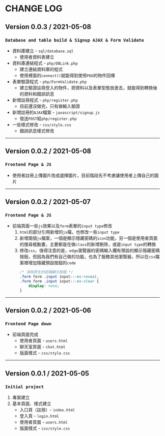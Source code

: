 # CHANGE LOG

## Version 0.0.3 / 2021-05-08
### `Database and table build & Signup AJAX & Form Validate`
* 資料庫建立 - `sql/database.sql`
    * 使用者資料表建立
* 資料庫連結程式 - `php/DBLink.php`
    * 建立連結資料庫的程式
    * 使用裡面的`connect()`就能得到使用`PDO`的物件回傳
* 表單驗證程式 - `php/FormValidate.php`
    * 建立驗證註冊登入的物件，把資料以及表單型態放進去，就能得到轉換後的資料和錯誤訊息
* 新增註冊程式 - `php/register.php`
    * 目前還沒做完，只有做輸入驗證
* 新增註冊的`AJAX`檔案 - `javascript/signup.js`
    * 發送`POST`給`php/register.php`
* 一些樣式修改 - `css/style.css`
    * 錯誤訊息樣式修改
---
## Version 0.0.2 / 2021-05-08
### `Frontend Page & JS`
* 使用者註冊上傳圖片改成選擇圖片，目前階段先不考慮讓使用者上傳自己的圖片
---
## Version 0.0.2 / 2021-05-07
### `Frontend Page & JS`
* 前端頁面一些`js`效果以及`form`表單的`input type`修改
    1. `html`的部分引用新增的`js`檔，也修改一些`input type`
    2. 新增兩個`js`檔案，一個是顯示隱藏密碼的`icon`功能，另一個是使用者頁面的搜尋框動畫，主要都是在做`class`的新增刪除，或是`input type`的轉換
    3. 修改`css`，值得注意的是，`edge`瀏覽器的密碼輸入欄有預設的顯示隱藏密碼按鈕，但因為我們有自己做的功能，也為了服務其他瀏覽器，所以在`css`檔案裡增加隱藏預設按鈕的`code`
        ```css
        /* 消除原生的密碼顯示按鈕 */
        .form form .input input::-ms-reveal,
        .form form .input input::-ms-clear {
            display: none;
        }
        ```
---
## Version 0.0.2 / 2021-05-06
### `Frontend Page down`
* 前端頁面完成
    * 使用者頁面 - `users.html`
    * 聊天室頁面 - `chat.html`
    * 版面樣式 - `css/style.css`
---
## Version 0.0.1 / 2021-05-05
### `Initial project`
1. 專案建立
2. 基本頁面、樣式建立
    * 入口頁（註冊）- `index.html`
    * 登入頁 - `login.html`
    * 使用者頁面 - `users.html`
    * 版面樣式 - `css/style.css`